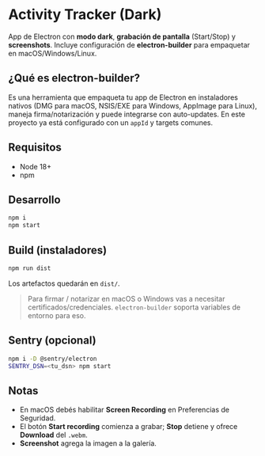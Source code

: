 # Activity Tracker (Dark)

App de Electron con **modo dark**, **grabación de pantalla** (Start/Stop) y **screenshots**.
Incluye configuración de **electron-builder** para empaquetar en macOS/Windows/Linux.

## ¿Qué es electron-builder?
Es una herramienta que empaqueta tu app de Electron en instaladores nativos (DMG para macOS, NSIS/EXE para Windows, AppImage para Linux), maneja firma/notarización y puede integrarse con auto-updates. En este proyecto ya está configurado con un `appId` y targets comunes.

## Requisitos
- Node 18+
- npm

## Desarrollo
```bash
npm i
npm start
```

## Build (instaladores)
```bash
npm run dist
```
Los artefactos quedarán en `dist/`.

> Para firmar / notarizar en macOS o Windows vas a necesitar certificados/credenciales. `electron-builder` soporta variables de entorno para eso.

## Sentry (opcional)
```bash
npm i -D @sentry/electron
SENTRY_DSN=<tu_dsn> npm start
```

## Notas
- En macOS debés habilitar **Screen Recording** en Preferencias de Seguridad.
- El botón **Start recording** comienza a grabar; **Stop** detiene y ofrece **Download** del `.webm`.
- **Screenshot** agrega la imagen a la galería.
